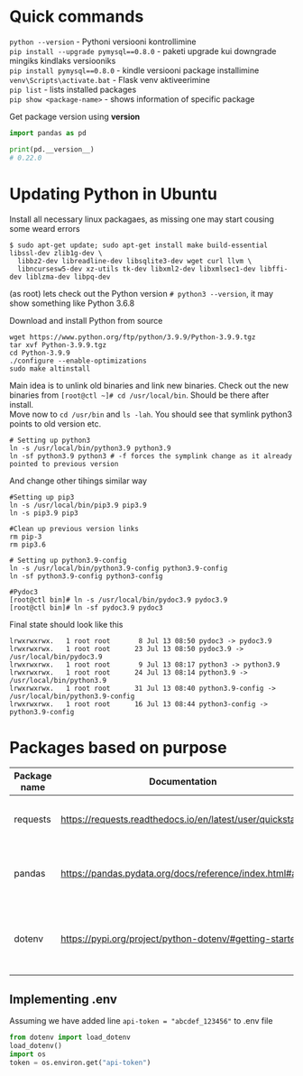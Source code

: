 # Quick commands
```python --version``` - Pythoni versiooni kontrollimine  
```pip install --upgrade pymysql==0.8.0``` - paketi upgrade kui downgrade mingiks kindlaks versiooniks  
```pip install pymysql==0.8.0``` - kindle versiooni package installimine  
```venv\Scripts\activate.bat``` - Flask venv aktiveerimine  
```pip list``` - lists installed packages  
```pip show <package-name>``` - shows information of specific package

Get package version using __version__
```python
import pandas as pd

print(pd.__version__)
# 0.22.0
```

# Updating Python in Ubuntu
Install all necessary linux packagaes, as missing one may start cousing some weard errors
```
$ sudo apt-get update; sudo apt-get install make build-essential libssl-dev zlib1g-dev \
  libbz2-dev libreadline-dev libsqlite3-dev wget curl llvm \
  libncursesw5-dev xz-utils tk-dev libxml2-dev libxmlsec1-dev libffi-dev liblzma-dev libpq-dev
```
(as root) lets check out the Python version `# python3 --version`, it may show something like Python 3.6.8

Download and install Python from source
```
wget https://www.python.org/ftp/python/3.9.9/Python-3.9.9.tgz
tar xvf Python-3.9.9.tgz
cd Python-3.9.9
./configure --enable-optimizations
sudo make altinstall
```
Main idea is to unlink old binaries and link new binaries. Check out the new binaries from `[root@ctl ~]# cd /usr/local/bin`. Should be there after install.  
Move now to `cd /usr/bin` and `ls -lah`. You should see that symlink python3 points to old version etc.  

```
# Setting up python3 
ln -s /usr/local/bin/python3.9 python3.9
ln -sf python3.9 python3 # -f forces the symplink change as it already pointed to previous version 
```
And change other tihings similar way
```
#Setting up pip3
ln -s /usr/local/bin/pip3.9 pip3.9
ln -s pip3.9 pip3

#Clean up previous version links
rm pip-3
rm pip3.6

# Setting up python3.9-config
ln -s /usr/local/bin/python3.9-config python3.9-config
ln -sf python3.9-config python3-config

#Pydoc3
[root@ctl bin]# ln -s /usr/local/bin/pydoc3.9 pydoc3.9
[root@ctl bin]# ln -sf pydoc3.9 pydoc3
```
Final state should look like this
```
lrwxrwxrwx.   1 root root       8 Jul 13 08:50 pydoc3 -> pydoc3.9
lrwxrwxrwx.   1 root root      23 Jul 13 08:50 pydoc3.9 -> /usr/local/bin/pydoc3.9
lrwxrwxrwx.   1 root root       9 Jul 13 08:17 python3 -> python3.9
lrwxrwxrwx.   1 root root      24 Jul 13 08:14 python3.9 -> /usr/local/bin/python3.9
lrwxrwxrwx.   1 root root      31 Jul 13 08:40 python3.9-config -> /usr/local/bin/python3.9-config
lrwxrwxrwx.   1 root root      16 Jul 13 08:44 python3-config -> python3.9-config
```

# Packages based on purpose
|Package name| Documentation  | Purpose  |  
|---|---|---|
| requests  | https://requests.readthedocs.io/en/latest/user/quickstart/  | API calls and processin libary  |  
| pandas    | https://pandas.pydata.org/docs/reference/index.html#api     | Pandas data frames and data manipulation package  | 
| dotenv    | https://pypi.org/project/python-dotenv/#getting-started     | Package to retrieve environment variables from .env file  | 

## Implementing .env
Assuming we have added line `api-token = "abcdef_123456"` to .env file  

```python
from dotenv import load_dotenv
load_dotenv()
import os
token = os.environ.get("api-token")
```
